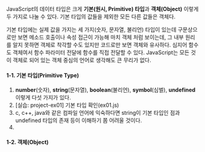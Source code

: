 JavaScript의 데이터 타입은 크게 **기본(원시, Primitive) 타입**과 **객체(Object)** 이렇게 두 가지로 나눌 수 있다. 기본 타입의 값들을 제외한 모든 다른 값들은 객체다. 

기본 타입에는 실제 값을 가지는 세 가지(숫자, 문자열, 불리언) 타입이 있는데 구문상으로만 보면 메소드 호출이나 속성 접근이 가능해 마치 객체 처럼 보이는데, 그 내부 원리를 알지 못하면 객체로 착각할 수도 있지만 코드로만 보면 객체와 유사하다. 심지어 함수도 객체여서 함수 파라미터 전달에 함수를 직접 전달할 수 있다. JavaScript는 모든 것이 객체로 되어 있는 객체 중심의 언어로 생각해도 큰 무리가 없다.    



#### 1-1. 기본 타입(Primitive Type)
1. **number**(숫자), **string**(문자열), **boolean**(불리언), **symbol**(심벌), **undefined** 이렇게 다섯 가지가 있다. 
2. [실습: project-ex01] 기본 타입 확인(ex01.js)
3. c, c++, java와 같은 컴파일 언어에 익숙하다면 string이 기본 타입인 점과 undefined 타입의 존재 등이 이해하기 쫌 어려울 것이다.
4. 

#### 1-2. 객체(Object)

